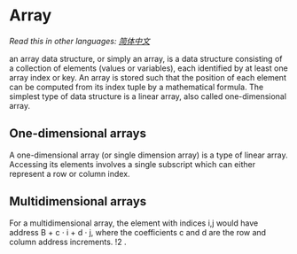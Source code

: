 # Array

_Read this in other languages:_
[_简体中文_](README.md)

an array data structure, or simply an array, is a data structure consisting of a collection of elements (values or variables), each identified by at least one array index or key. An array is stored such that the position of each element can be computed from its index tuple by a mathematical formula. The simplest type of data structure is a linear array, also called one-dimensional array.

## One-dimensional arrays

A one-dimensional array (or single dimension array) is a type of linear array. Accessing its elements involves a single subscript which can either represent a row or column index.

## Multidimensional arrays

For a multidimensional array, the element with indices i,j would have address B + c · i + d · j, where the coefficients c and d are the row and column address increments.
!2 .